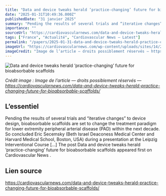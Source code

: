 ```yaml
---
title: "Data and device tweaks herald ‘practice-changing’ future for bioabsorbable scaffolds"
date: "2025-01-31T10:49:36.000Z"
publishedDate: "31 janvier 2025"
summary: "Pending the results of several trials and “iterative changes” to device design, bioabsorbable scaffolds are set to change the treatment paradigm for lower extremity peripheral arterial disease (PAD) within the next decade. So concluded Eric Secemsky (Beth Israel Deaconess Medical Center and Harvard Medical School, Boston, USA) during a presentation at the Leipzig Interventional Course [&#8230;] The post Data and device tweaks herald ‘practice-changing’ future for bioabsorbable scaffolds appeared first on Cardiovascular News ."
importance: ""
sourceUrl: "https://cardiovascularnews.com/data-and-device-tweaks-herald-practice-changing-future-for-bioabsorbable-scaffolds/"
tags: ["France", "Actualité", "Cardiovascular News — Latest"]
permalink: "/papers/2025-01-31-data-and-device-tweaks-herald-practice-changing-future-for-bioabsorbable-scaffolds"
imageUrl: "https://cardiovascularnews.com/wp-content/uploads/sites/14/2025/01/Image.jpg"
imageCredit: "Image de l’article — droits possiblement réservés — https://cardiovascularnews.com/data-and-device-tweaks-herald-practice-changing-future-for-bioabsorbable-scaffolds/"
---
```


![Data and device tweaks herald ‘practice-changing’ future for bioabsorbable scaffolds](https://cardiovascularnews.com/wp-content/uploads/sites/14/2025/01/Image.jpg)

*Crédit image : Image de l’article — droits possiblement réservés — https://cardiovascularnews.com/data-and-device-tweaks-herald-practice-changing-future-for-bioabsorbable-scaffolds/*

## L’essentiel

Pending the results of several trials and “iterative changes” to device design, bioabsorbable scaffolds are set to change the treatment paradigm for lower extremity peripheral arterial disease (PAD) within the next decade. So concluded Eric Secemsky (Beth Israel Deaconess Medical Center and Harvard Medical School, Boston, USA) during a presentation at the Leipzig Interventional Course [&#8230;] The post Data and device tweaks herald ‘practice-changing’ future for bioabsorbable scaffolds appeared first on Cardiovascular News .

## Lien source

https://cardiovascularnews.com/data-and-device-tweaks-herald-practice-changing-future-for-bioabsorbable-scaffolds/
